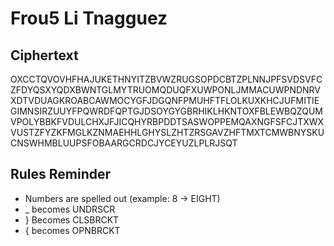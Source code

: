 # Frou5 Li Tnagguez

## Ciphertext

OXCCTQVOVHFHAJUKETHNYITZBVWZRUGSOPDCBTZPLNNJPFSVDSVFCZFDYQSXYQDXBWNTGLMYTRUOMQDUQFXUWPONLJMMACUWPNDNRVXDTVDUAGKROABCAWMOCYGFJDGQNFPMUHFTFLOLKUXKHCJUFMITIEGIMNSIRZUUYFPQWRDFQPTGJDSOYGYGBRHIKLHKNTOXFBLEWBQZQUMVPOLYBBKFVDULCHXJFJICQHYRBPDDTSASWOPPEMQAXNGFSFCJTXWXVUSTZFYZKFMGLKZNMAEHHLGHYSLZHTZRSGAVZHFTMXTCMWBNYSKUCNSWHMBLUUPSFOBAARGCRDCJYCEYUZLPLRJSQT

## Rules Reminder

- Numbers are spelled out (example: 8 -> EIGHT)
- _ becomes UNDRSCR
- } Becomes CLSBRCKT
- { becomes OPNBRCKT

